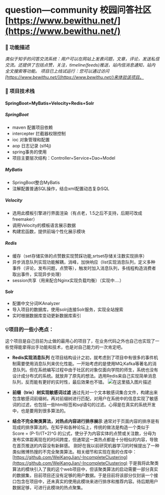 # question—community  校园问答社区[https://www.bewithu.net/](https://www.bewithu.net/)
### :elephant: 功能描述
*类似于知乎的问答交流系统：用户可以在网站上发表问题，文章，评论，发送私信交流。还提供了包括点赞，关注，timeline(feeds)推送，站内信消息通知，站内全文搜索等功能。*
*项目已上线试运行：您可以通过访问[https://www.bewithu.net/](https://www.bewithu.net/)来体验该项目。*

### :rabbit: 项目技术栈
#### SpringBoot+MyBatis+Velocity+Redis+Solr
##### SpringBoot
* maven 配置项目依赖
* intercepter 拦截器权限控制
* ioc 对象管理和配置
* aop 日志记录 (slf4j)
* spring事务的使用
* 项目主要层次结构：Controller+Service+Dao+Model

##### MyBatis
* SpringBoot整合MyBatis
* 注解配置普通SQL操作，结合xml配置动态复杂SQL

##### Velocity
* 选用此模板引擎进行界面渲染（有点老，1.5之后不支持，后期可改成freemaker）
* 调用Velocity的模板语言展示数据
* 构建宏函数，提供前端个性化展示模块

##### Redis
* 缓存（set存储实体的点赞数实现赞踩功能,srtset存储关注数实现排序）
* 异步消息队列实现功能解耦，消峰，加快响应（list实现消息队列，定义多种事件（评论，发布问题，点赞等），触发时加入消息队列，多线程构造消费者取出事件，实现异步处理）
* session共享（用来配合Nginx实现负载均衡）（实现中....）

#### Solr
* 配置中文分词IKAnalyzer
* 导入项目的数据库，使用solrj连接Solr服务，实现全站搜索
* 实时根据数据库变动更新数据库索引


### :bulb:项目的一些小亮点：
这个项目是自己目前为止做的最用心的项目了，在业务代码之外也自己也实现了一些觉得能拿得出手功能和技术，也是对自己能力的一次肯定吧。

* **Redis实现消息队列**
在项目结构设计之初，就考虑到了项目中有很多的事件机制需要使用消息队列来优化性能。一开始考虑的是使用MQ,Kafka等著名的消息队列。但在系统编写过程中由于社区的对象仅面向学院的师生，系统也没有设计成分布式的系统。就放弃了原先的想法。选用Redis来自己实现简单消息队列，反而能有更好的实时性，最后效果也不错。
![在这里插入图片描述](https://img-blog.csdnimg.cn/20191125163714444.png?x-oss-process=image/watermark,type_ZmFuZ3poZW5naGVpdGk,shadow_10,text_aHR0cHM6Ly9ibG9nLmNzZG4ubmV0L3FxXzQwODQzNjM5,size_16,color_FFFFFF,t_70)
* **前缀（trie）树实现敏感词过滤**
通过先对一个文本敏感词集合文件，构建出来包含敏感词前缀树。再对前缀树进行匹配，对用户在系统中的信息实现了敏感词的过滤，也包括一些html标签和sql语句的过滤。心得是在真实的系统开发中，也是要用到很多算法的。

* **结合不完全聚类算法，对热点内容进行排序展示** 
通常对于页面内容的排序是有现成的排序算法的。在知乎和各种论坛上，传统的做法是构造一个类似于Score = (P-1)/(T+2)^G 的公式，使分子为内容实体的点赞或关注数，分母为发布实体距离现在的时间跨度，但通常这一类热点都是十分相似的内容，导致在首页推送的内容没有新鲜感。
刚好在我以前研究机器学习的时候提出了一种类似微博热搜的不完全聚类算法。相关细节和实现在我的仓库中：[https://github.com/WeiKangJian/-IncompleteClustering](https://github.com/WeiKangJian/-IncompleteClustering)       于是我将此聚类算法的模块引入了我的这个web项目中，但该聚类算法的启动需要一部分真实的数据集，目前项目还没有足够的用户数据。于是目前将该部分仅封装一个接口包含在项目中，还未真实的使用此模块来进行排序和推荐内容。待后期用户数据足够，可进行此模块的热点聚集。

